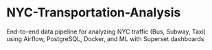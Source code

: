 # NYC-Transportation-Analysis
End-to-end data pipeline for analyzing NYC traffic (Bus, Subway, Taxi) using Airflow, PostgreSQL, Docker, and ML with Superset dashboards
